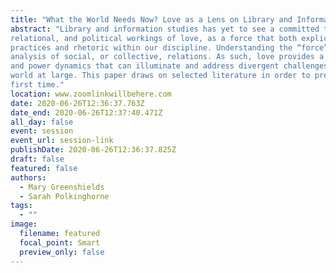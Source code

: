 ```yaml
---
title: "What the World Needs Now? Love as a Lens on Library and Information Work Today"
abstract: "Library and information studies has yet to see a committed theoretical analysis of the social,
relational, and political workings of love, as a force that both explicitly and implicitly underpins
practices and rhetoric within our discipline. Understanding the “force” that is love requires
analysis of social, or collective, relations. As such, love provides a distinctive lens onto structures
and power dynamics that can illuminate and address divergent challenges within LIS and the
world at large. This paper draws on selected literature in order to present such an analysis for the
first time."
location: www.zoomlinkwillbehere.com
date: 2020-06-26T12:36:37.763Z
date_end: 2020-06-26T12:37:40.471Z
all_day: false
event: session
event_url: session-link
publishDate: 2020-06-26T12:36:37.825Z
draft: false
featured: false
authors:
  - Mary Greenshields
  - Sarah Polkinghorne
tags:
  - ""
image:
  filename: featured
  focal_point: Smart
  preview_only: false
---
```

